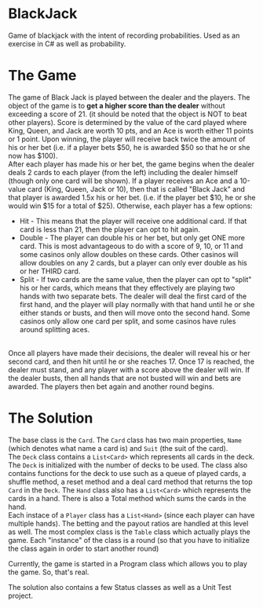 BlackJack
=========

Game of blackjack with the intent of recording probabilities. Used as an exercise in C# as well as probability.

The Game
========
The game of Black Jack is played between the dealer and the players. The object of the game is to <b>get a higher score than the dealer</b> without exceeding a score of 21. (it should be noted that the object is NOT to beat other players). Score is determined by the value of the card played where King, Queen, and Jack are worth 10 pts, and an Ace is worth either 11 points or 1 point. Upon winning, the player will receive back twice the amount of his or her bet (i.e. if a player bets $50, he is awarded $50 so that he or she now has $100). 
<br>
After each player has made his or her bet, the game begins when the dealer deals 2 cards to each player (from the left) including the dealer himself (though only one card will be shown). If a player receives an Ace and a 10-value card (King, Queen, Jack or 10), then that is called "Black Jack" and that player is awarded 1.5x his or her bet. (i.e. if the player bet $10, he or she would win $15 for a total of $25). 
Otherwise, each player has a few options:
- Hit - This means that the player will receive one additional card. If that card is less than 21, then the player can opt to hit again.
- Double - The player can double his or her bet, but only get ONE more card. This is most advantageous to do with a score of 9, 10, or 11 and some casinos only allow doubles on these cards. Other casinos will allow doubles on any 2 cards, but a player can only ever double as his or her THIRD card. 
- Split - If two cards are the same value, then the player can opt to "split" his or her cards, which means that they effectively are playing two hands with two separate bets. The dealer will deal the first card of the first hand, and the player will play normally with that hand until he or she either stands or busts, and then will move onto the second hand. Some casinos only allow one card per split, and some casinos have rules around splitting aces. 
<br>
Once all players have made their decisions, the dealer will reveal his or her second card, and then hit until he or she reaches 17. Once 17 is reached, the dealer must stand, and any player with a score above the dealer will win. If the dealer busts, then all hands that are not busted will win and bets are awarded. The players then bet again and another round begins.

The Solution
============
The base class is the <code>Card</code>. The <code>Card</code> class has two main properties, <code>Name</code> (which denotes what name a card is) and <code>Suit</code> (the suit of the card). 
<br>
The <code>Deck</code> class contains a <code>List\<Card\></code> which represents all cards in the deck. The <code>Deck</code> is initialized with the number of decks to be used. The class also contains functions for the deck to use such as a queue of played cards, a shuffle method, a reset method and a deal card method that returns the top <code>Card</code> in the <code>Deck</code>. 
The <code>Hand</code> class also has a <code>List\<Card\></code> which represents the cards in a hand. There is also a Total method which sums the cards in the hand.
<br>
Each instace of a <code>Player</code> class has a <code>List\<Hand\></code> (since each player can have multiple hands). The betting and the payout ratios are handled at this level as well.
The most complex class is the <code>Table</code> class which actually plays the game. Each "instance" of the class is a round (so that you have to initialize the class again in order to start another round)

Currently, the game is started in a Program class which allows you to play the game. So, that's real.

The solution also contains a few Status classes as well as a Unit Test project.

